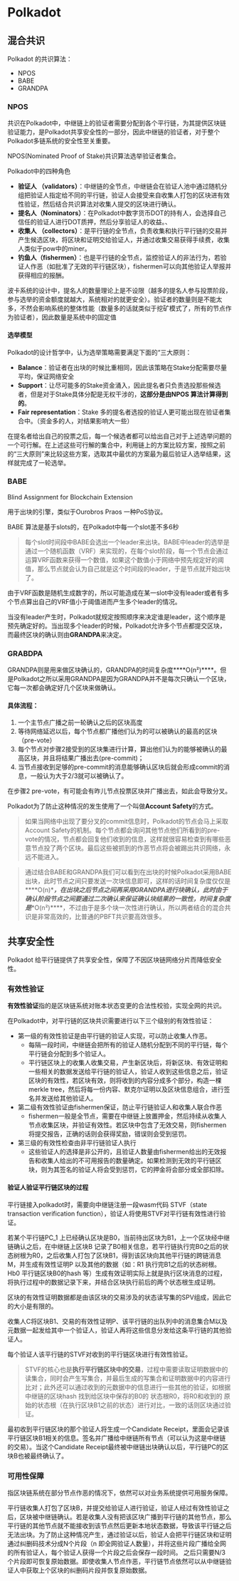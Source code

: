 # Polkadot 

## 混合共识

Polkadot 的共识算法：

- NPOS
- BABE
- GRANDPA

### NPOS

共识在Polkadot中，中继链上的验证者需要分配到各个平行链，为其提供区块链验证能力，是Polkadot共享安全性的一部分，因此中继链的验证者，对于整个Polkadot多链系统的安全性至关重要。

NPOS(Nominated Proof of Stake)共识算法选举验证者集合。

Polkadot中的四种角色

- **验证人 （validators）**：中继链的全节点，中继链会在验证人池中通过随机分组把验证人指定给不同的平行链，验证人会接受来自收集人打包的区块进有效性验证，然后结合共识算法对收集人提交的区块进行确认。
- **提名人（Nominators）**：在Polkadot中数字货币DOT的持有人，会选择自己信任的验证人进行DOT质押，然后分享验证人的收益。、
- **收集人 （collectors）**：是平行链的全节点，负责收集和执行平行链的交易并产生候选区块，将区块和证明交给验证人，并通过收集交易获得手续费，收集人类似于pow中的miner。
- **钓鱼人（fishermen）**：也是平行链的全节点，监控验证人的非法行为，若验证人作恶（如批准了无效的平行链区块），fishermen可以向其他验证人举报并获得相应的报酬。



波卡系统的设计中，提名人的数量理论上是不设限（越多的提名人参与投票阶段，参与选举的资金额度就越大，系统相对的就更安全）。验证者的数量则是不能太多，不然会影响系统的整体性能（数量多的话就类似于挖矿模式了，所有的节点作为验证者），因此数量是系统中的固定值

#### 选举模型

Polkadot的设计哲学中，认为选举策略需要满足下面的“三大原则：

- **Balance**：验证者在出块的时候比重相同，因此该策略在Stake分配需要尽量平均，保证网络安全
- **Support**：让尽可能多的Stake资金涌入，因此提名者只负责选投那些候选者，但是对于Stake具体分配是无权干涉的，**这部分是由NPOS 算法计算得到的**。
- **Fair representation**：Stake 多的提名者选投的验证人更可能出现在验证者集合中。（资金多的人，对结果影响大一些）

在提名者给出自己的投票之后，每一个候选者都可以给出自己对于上述选举问题的一个可行解。在上述这些可行解的集合中，利用链上的方案比较方案，按照之前的“三大原则”来比较这些方案，选取其中最优的方案最为最后验证人选举结果，这样就完成了一轮选举。

### BABE

Blind Assignment for Blockchain Extension

用于出块的引擎，类似于Ourobros  Praos 一种PoS协议。

BABE 算法是基于slots的，在Polkadot中每一个slot差不多6秒

> 每个slot时间段中BABE会选出一个leader来出块。BABE中leader的选举是通过一个随机函数（VRF）来实现的，在每个slot阶段，每一个节点会通过运算VRF函数来获得一个数值，如果这个数值小于网络中预先规定好的阈值，那么节点就会认为自己就是这个时间段的leader，于是节点就开始出块了。



由于VRF函数是随机生成数字的，所以可能造成在某一slot中没有leader或者有多个节点算出自己的VRF值小于阈值进而产生多个leader的情况。

当没有leader产生时，Polkadot就规定按照顺序来决定谁是leader，这个顺序是预先确定好的。当出现多个leader的时候，Polkadot允许多个节点都提交区块，而最终区块的确认则由**GRANDPA**来决定。



### GRABDPA

GRANDPA则是用来做区块确认的，GRANDPA的时间复杂度***\*O(n²)\****。但是Polkadot之所以采用GRANDPA是因为GRANDPA并不是每次只确认一个区块，它每一次都会确定好几个区块来做确认。

#### 具体流程：

1. 一个主节点广播之前一轮确认之后的区块高度
2. 等待网络延迟以后，每个节点都广播他们认为的可以被确认的最高的区块（pre-vote）
3. 每个节点对步骤2接受到的区块集进行计算，算出他们认为的能够被确认的最高区块，并且将结果广播出去(pre-commit)；
4. 当节点接收到足够的pre-commit的消息能够确认区块后就会形成commit的消息，一般认为大于2/3就可以被确认了。

在步骤2  pre-vote，有可能会有昨儿节点投票区块并广播出去，如此会导致分叉。

Polkadot为了防止这种情况的发生使用了一个叫做**Account Safety**的方式。

> 如果当网络中出现了要分叉的commit信息时，Polkadot的节点会马上采取Account Safety的机制。每个节点都会询问其他节点他们所看到的pre-vote的情况，节点都会回复他们收到的信息，这样就很容易检查到有哪些恶意节点投了两个区块。最后这些被抓到的作恶节点将会被踢出共识网络，永远不能进入。



> 通过结合BABE和GRANDPA我们可以看到在出块的时候Polkadot采用BABE出块，此时节点之间只要发送一次块信息即可，这样的话时间复杂度仅仅是***\*O(n)\****，在出块之后节点之间再采用GRANDPA进行块确认，此时由于确认阶段节点之间要通过二次确认来保证确认块结果的一致性，时间复杂度是***\*O(n²)\****，不过由于是多个块一次性进行确认，所以两者结合的混合共识是非常高效的，比普通的PBFT共识要高效很多。





## 共享安全性

Polkadot 给平行链提供了共享安全性，保障了不因区块链网络分片而降低安全性。

### 有效性验证

**有效性验证**指的是区块链系统对账本状态变更的合法性校验，实现全网的共识。

在Polkadot中，对平行链的区块共识需要进行以下三个级别的有效性验证：

- 第一级的有效性验证是由平行链的验证人实现，可以防止收集人作恶。
  - 每隔一段时间，中继链会把所有的验证人随机分配到不同的平行链，每个平行链会分配到多个验证人。
  - 平行链区块上的收集人收集交易，产生新区块后，将新区块、有效证明和一些相关的数据发送给平行链的验证人，验证人收到这些信息之后，验证区块的有效性，若区块有效，则将收到的内容分成多个部分，构造一棵merkle tree，然后将每一份内容、默克尔证明以及区块信息组合，进行签名并发送给其他验证人。
- 第二级有效性验证由fishermen保证，防止平行链验证人和收集人联合作恶
  - fishermen一般是全节点，需要在中继链上放置押金，然后持续从收集人节点收集区块，并验证有效性。若区块中包含了无效交易，则fishermen将提交报告，正确的话则会获得奖励，错误则会受到惩罚。
- 第三级的有效性检查由非平行链验证人执行
  - 这些验证人的选择是非公开的，且验证人数量由fishermen给出的无效报告和收集人给出的不可用报告的数量确定。如果检测到无效的平行链区块，则为其签名的验证人将会受到惩罚，它的押金将会部分或全部扣除。



#### 验证人验证平行链区块的过程

平行链接入polkadot时，需要向中继链注册一段wasm代码 STVF（state transaction verification function），验证人将使用STVF对平行链有效性进行验证。

若某个平行链PC_1 上已经确认区块是B0，当前待出区块为B1，上一个区块经中继链确认之后，在中继链上区块B 记录了B0相关信息，若平行链执行完B0之后的状态树根为R0，之后收集人打包了区块B1，得到该区块向其他平行链的跨链消息M，并生成有效性证明P 以及其他的数据（如：R1 执行完B1之后的状态树根。Hb0 平行链区块B0的hash 等）生成有效证明实际上就是执行区块消息的过程，将执行过程中的数据记录下来，并结合区块执行前后的两个状态根生成证明。

区块的有效性证明数据都是由该区块的交易涉及的状态读写集的SPV组成，因此它的大小是有限的。

收集人C将区块B1、交易的有效性证明P、该平行链的出队列中的消息集合M以及元数据一起发给其中一个验证人，验证人再将这些信息分发给这条平行链的其他验证人。

每个验证人该平行链的STVF对收到的平行链区块进行有效性验证。

> STVF的核心也是**执行平行链区块中的交易**，过程中需要读取证明数据中的读集合，同时会产生写集合，并最后生成的写集合和证明数据中的内容进行比对；此外还可以通过收到的元数据中的信息进行一些其他的验证，如根据中继链的区块hash 找到给区块中保存的B0的 状态根R0，将R0和收到的 原始的状态根（在执行区块B1之前的状态）进行对比，一致的话则区块通过验证。

最初收到平行链区块的那个验证人将生成一个Candidate Receipt，里面会记录该平行链区块B1相关的信息。签名并广播给中继链所有节点（可以认为这是中继链的交易）。当这个Candidate Receipt最终被中继链出块确认以后，平行链PC的区块B也被最终确认了。



### 可用性保障

指区块链系统在部分节点作恶的情况下，依然可以对业务系统提供可用服务保障。

平行链收集人打包了区块B，并提交给验证人进行验证，验证人经过有效性验证之后，区块被中继链确认。若是收集人没有把该区块广播到平行链的其他节点，那么平行链的其他节点就不能接收到该节点然后更新本地状态数据，导致该平行链之后无法出块。为了防止这种情况产生，通过验证以后，验证人会把平行链区块和证明通过纠删码技术分成N个片段（n 即全网验证人数量），并将这些片段广播给全网的所有验证人，每个验证人获得一个片段之后会保存一段时间。 之后只需要N/3个片段即可恢复原始数据。即使收集人节点作恶，平行链节点依然可以从中继链验证人中获取上个区块的纠删码片段并恢复原始数据。

























